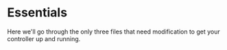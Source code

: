 # Essentials

Here we'll go through the only three files that need modification to get your controller up and running.

